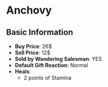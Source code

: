 # Anchovy

## Basic Information

- **Buy Price**: 26$
- **Sell Price**: 12$
- **Sold by Wandering Salesman**: YES
- **Default Gift Reaction**: Normal
- **Heals**:
  - 2 points of Stamina
